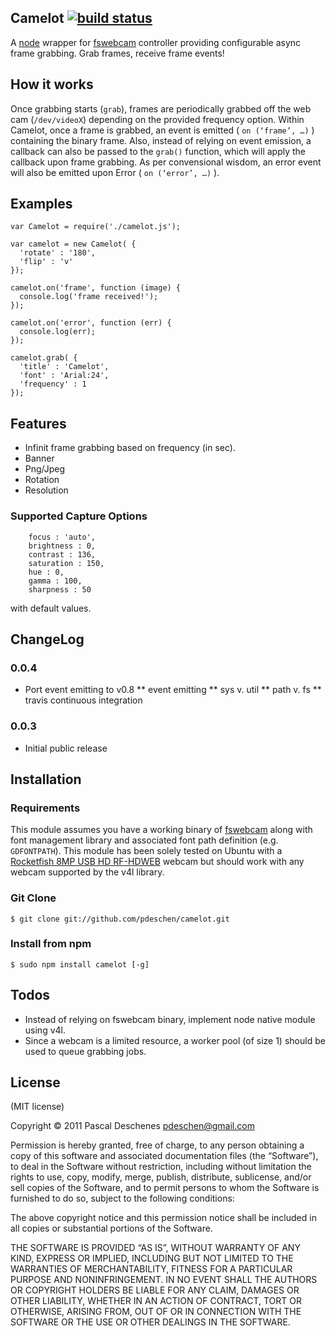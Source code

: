 Camelot [![build status](https://secure.travis-ci.org/pdeschen/camelot.png)](http://travis-ci.org/pdeschen/camelot)
-------

A [node](http://nodejs.org) wrapper for
[fswebcam](https://github.com/fsphil/fswebcam) controller providing
configurable async frame grabbing. Grab frames, receive frame events!

How it works
------------

Once grabbing starts (`grab`), frames are periodically grabbed off the
web cam (`/dev/videoX`) depending on the provided frequency option.
Within Camelot, once a frame is grabbed, an event is emitted ( `on
(‘frame’, …)` ) containing the binary frame. Also, instead of relying
on event emission, a callback can also be passed to the `grab()`
function, which will apply the callback upon frame grabbing. As per
convensional wisdom, an error event will also be emitted upon Error (
`on (‘error’, …)` ).

Examples
--------

    var Camelot = require('./camelot.js');

    var camelot = new Camelot( {
      'rotate' : '180',
      'flip' : 'v'
    });

    camelot.on('frame', function (image) {
      console.log('frame received!');
    });

    camelot.on('error', function (err) {
      console.log(err);
    });

    camelot.grab( {
      'title' : 'Camelot',
      'font' : 'Arial:24',
      'frequency' : 1    
    });

Features
--------

-   Infinit frame grabbing based on frequency (in sec).
-   Banner
-   Png/Jpeg
-   Rotation
-   Resolution

### Supported Capture Options

        focus : 'auto',
        brightness : 0,
        contrast : 136,
        saturation : 150,
        hue : 0,
        gamma : 100,
        sharpness : 50

with default values.

ChangeLog
---------

### 0.0.4
* Port event emitting to v0.8
** event emitting
** sys v. util
** path v. fs
** travis continuous integration

### 0.0.3
* Initial public release

Installation
------------

### Requirements

This module assumes you have a working binary of
[fswebcam](https://github.com/fsphil/fswebcam) along with font
management library and associated font path definition (e.g.
`GDFONTPATH`). This module has been solely tested on Ubuntu with a
[Rocketfish 8MP USB HD
RF-HDWEB](http://www.rocketfishproducts.com/products/computers/RF-HDWEB.html)
webcam but should work with any webcam supported by the v4l library.

### Git Clone

    $ git clone git://github.com/pdeschen/camelot.git

### Install from npm

    $ sudo npm install camelot [-g]

Todos
-----

-   Instead of relying on fswebcam binary, implement node native module
    using v4l.
-   Since a webcam is a limited resource, a worker pool (of size 1) 
    should be used to queue grabbing jobs.

License
-------

(MIT license)

Copyright © 2011 Pascal Deschenes
[pdeschen@gmail.com](mailto:pdeschen@gmail.com)

Permission is hereby granted, free of charge, to any person obtaining a
copy of this software and associated documentation files (the
“Software”), to deal in the Software without restriction, including
without limitation the rights to use, copy, modify, merge, publish,
distribute, sublicense, and/or sell copies of the Software, and to
permit persons to whom the Software is furnished to do so, subject to
the following conditions:

The above copyright notice and this permission notice shall be included
in all copies or substantial portions of the Software.

THE SOFTWARE IS PROVIDED “AS IS”, WITHOUT WARRANTY OF ANY KIND, EXPRESS
OR IMPLIED, INCLUDING BUT NOT LIMITED TO THE WARRANTIES OF
MERCHANTABILITY, FITNESS FOR A PARTICULAR PURPOSE AND NONINFRINGEMENT.
IN NO EVENT SHALL THE AUTHORS OR COPYRIGHT HOLDERS BE LIABLE FOR ANY
CLAIM, DAMAGES OR OTHER LIABILITY, WHETHER IN AN ACTION OF CONTRACT,
TORT OR OTHERWISE, ARISING FROM, OUT OF OR IN CONNECTION WITH THE
SOFTWARE OR THE USE OR OTHER DEALINGS IN THE SOFTWARE.
